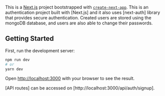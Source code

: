 This is a [Next.js](https://nextjs.org/) project bootstrapped with [`create-next-app`](https://github.com/vercel/next.js/tree/canary/packages/create-next-app).
This is an authentication project built with [Next.js] and it also uses [next-auth] library that provides secure authentication. 
Created users are stored using the mongoDB database, and users are also able to change their passwords.

## Getting Started

First, run the development server:

```bash
npm run dev
# or
yarn dev
```

Open [http://localhost:3000](http://localhost:3000) with your browser to see the result.

[API routes] can be accessed on [http://localhost:3000/api/auth/signup].
